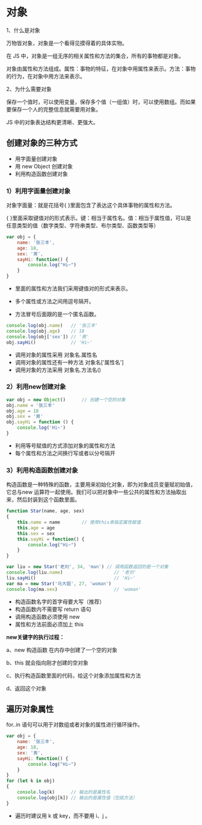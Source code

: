 # 对象

1、什么是对象

万物皆对象，对象是一个看得见摸得着的具体实物。

在 JS 中，对象是一组无序的相关属性和方法的集合，所有的事物都是对象。

对象由属性和方法组成。属性：事物的特征，在对象中用属性来表示。方法：事物的行为，在对象中用方法来表示。

2、为什么需要对象

保存一个值时，可以使用变量，保存多个值（一组值）时，可以使用数组。而如果要保存一个人的完整信息就需要用对象。

JS 中的对象表达结构更清晰、更强大。

## 创建对象的三种方式

- 用字面量创建对象
- 用 new Object 创建对象
- 利用构造函数创建对象

### 1）利用字面量创建对象

对象字面量：就是花括号{ }里面包含了表达这个具体事物的属性和方法。

{ }里面采取键值对的形式表示。键：相当于属性名。值：相当于属性值，可以是任意类型的值（数字类型、字符串类型、布尔类型、函数类型等）

```js
var obj = {
    name: '张三丰',
    age: 18,
    sex: '男',
    sayHi: function() {
        console.log("Hi~")
    }
}
```

- 里面的属性和方法我们采用键值对的形式来表示。

- 多个属性或方法之间用逗号隔开。

- 方法冒号后面跟的是一个匿名函数。

```js
console.log(obj.name)	// '张三丰'
console.log(obj.age)	// 18
console.log(obj['sex'])	// '男'
obj.sayHi()				// 'Hi~'
```

- 调用对象的属性采用 对象名.属性名
- 调用对象的属性还有一种方法 对象名['属性名']
- 调用对象的方法采用 对象名.方法名()

### 2）利用new创建对象

```js
var obj = new Object()      // 创建一个空的对象
obj.name = '张三丰'
obj.age = 18
obj.sex = '男'
obj.sayHi = function () {
    console.log('Hi~')
}
```

- 利用等号赋值的方式添加对象的属性和方法
- 每个属性和方法之间换行写或者以分号隔开

### 3）利用构造函数创建对象

构造函数是一种特殊的函数，主要用来初始化对象，即为对象成员变量赋初始值，它总与new 运算符一起使用。我们可以把对象中一些公共的属性和方法抽取出来，然后封装到这个函数里面。

```js
function Star(name, age, sex)
{
    this.name = name		// 使用this来指定属性赋值
    this.age = age
    this.sex = sex
    this.sayHi = function() {
        console.log("Hi~")
    }
}
```

```js
var liu = new Star('老刘', 34, 'man')	// 调用函数返回的是一个对象
console.log(liu.name)					// '老刘'
liu.sayHi()								// 'Hi~'
var ma = new Star('马大姐', 27, 'woman')
console.log(ma.sex)						// 'woman'
```

- 构造函数名字的首字母要大写（推荐）
- 构造函数内不需要写 return 语句
- 调用构造函数必须使用 new
- 属性和方法前面必须加上 this

**new关键字的执行过程：**

a、new 构造函数 在内存中创建了一个空的对象

b、this 就会指向刚才创建的空对象

c、执行构造函数里面的代码，给这个对象添加属性和方法

d、返回这个对象

## 遍历对象属性

for..in 语句可以用于对数组或者对象的属性进行循环操作。

```js
var obj = {
    name: '张三丰',
    age: 18,
    sex: '男',
    sayHi: function() {
        console.log("Hi~")
    }
}
for (let k in obj)
{
    console.log(k)		// 输出的是属性名
    console.log(obj[k])	// 输出的是属性值（包括方法）
}
```

- 遍历时建议用 k 或 key，而不要用 i、j 。

